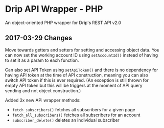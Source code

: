 Drip API Wrapper - PHP
===============

An object-oriented PHP wrapper for Drip's REST API v2.0

2017-03-29 Changes
--

Move towards getters and setters for setting and accessing object data.
You can now set the working account ID using `setAccountId()` instead of
having to set it as a param to each function.
 
Can also set API Token using `setApiToken()` and there
 is no dependency for having API token at the time of
 API construction, meaning you can also switch API token
 if this is ever required. (An exception is still thrown
 for empty API token but this will be triggers at the 
 moment of API query sending and not object construction.)

Added 3x new API wrapper methods:
* `fetch_subscribers()` fetches all subscribers for a given page
* `fetch_all_subscribers()` fetches all subscribers for an account
* `subscriber_delete()` deletes an individual subscriber 